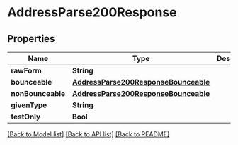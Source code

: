 # AddressParse200Response

## Properties
Name | Type | Description | Notes
------------ | ------------- | ------------- | -------------
**rawForm** | **String** |  | 
**bounceable** | [**AddressParse200ResponseBounceable**](AddressParse200ResponseBounceable.md) |  | 
**nonBounceable** | [**AddressParse200ResponseBounceable**](AddressParse200ResponseBounceable.md) |  | 
**givenType** | **String** |  | 
**testOnly** | **Bool** |  | 

[[Back to Model list]](../README.md#documentation-for-models) [[Back to API list]](../README.md#documentation-for-api-endpoints) [[Back to README]](../README.md)


